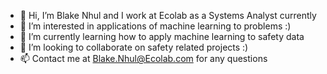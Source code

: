 - 👋 Hi, I’m Blake Nhul and I work at Ecolab as a Systems Analyst currently
- 👀 I’m interested in applications of machine learning to problems :)
- 🌱 I’m currently learning how to apply machine learning to safety data
- 💞️ I’m looking to collaborate on safety related projects :)
- 📫 Contact me at Blake.Nhul@Ecolab.com for any questions
